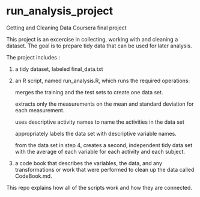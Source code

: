 # run_analysis_project
Getting and Cleaning Data Coursera final project

This project is an excercise in collecting, working with and cleaning a dataset. The goal is to prepare tidy data that can be used for later analysis. 

The project includes :
  1) a tidy dataset, labeled final_data.txt 
  2) an R script, named run_analysis.R, which runs the required operations:
       
       merges the training and the test sets to create one data set.

       extracts only the measurements on the mean and standard deviation for each measurement. 

       uses descriptive activity names to name the activities in the data set

       appropriately labels the data set with descriptive variable names. 

       from the data set in step 4, creates a second, independent tidy data set with the average of each variable for each activity and each subject.
  4) a code book that describes the variables, the data, and any transformations or work that were performed to clean up the data called CodeBook.md. 

This repo explains how all of the scripts work and how they are connected.
